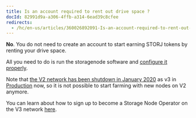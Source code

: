 ```yaml
---
title: Is an account required to rent out drive space ?
docId: 82991d9a-a306-4ffb-a314-6ead39c8cfee
redirects:
  - /hc/en-us/articles/360026892091-Is-an-account-required-to-rent-out-drive-space
---
```


**No**. You do not need to create an account to start earning STORJ tokens by renting your drive space.

All you need to do is run the storagenode software and [configure it properly](https://storj.dev/node).

Note that [the V2 network has been shutdown in January 2020](https://forum.storj.io/t/v2-is-officially-shut-down/4250) as v3 in [Production](https://www.storj.io/blog/announcing-early-access-for-tardigrade) now, so it is not possible to start farming with new nodes on V2 anymore.

You can learn about how to sign up to become a Storage Node Operator on the V3 network [here](docId:kjMiGo7HTr4v_qwD5Iqc7).
